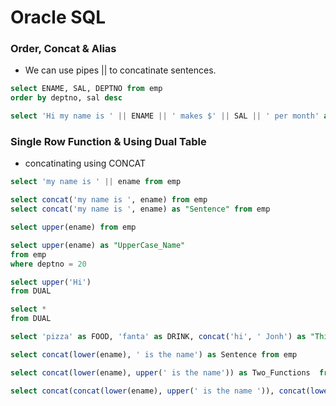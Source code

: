 # Oracle SQL

### Order, Concat & Alias

- We can use pipes || to concatinate sentences.
```sql
select ENAME, SAL, DEPTNO from emp
order by deptno, sal desc

select 'Hi my name is ' || ENAME || ' makes $' || SAL || ' per month' as Employee_Income
```

### Single Row Function & Using Dual Table

- concatinating using CONCAT
```sql
select 'my name is ' || ename from emp

select concat('my name is ', ename) from emp
select concat('my name is ', ename) as "Sentence" from emp 

select upper(ename) from emp

select upper(ename) as "UpperCase_Name"
from emp
where deptno = 20

select upper('Hi')
from DUAL

select *
from DUAL

select 'pizza' as FOOD, 'fanta' as DRINK, concat('hi', ' Jonh') as "This is a func" from DUAL

select concat(lower(ename), ' is the name') as Sentence from emp

select concat(lower(ename), upper(' is the name')) as Two_Functions  from emp

select concat(concat(lower(ename), upper(' is the name ')), concat(lower(' and their job is: '), upper(job))) as Name_And_Job from emp

```